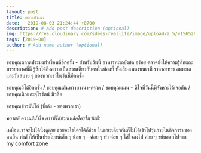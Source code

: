 ```yaml
---
layout: post
title: ตลาดประมง
date:   2019-08-03 21:24:44 +0700
description: # Add post description (optional)
img: https://res.cloudinary.com/sdees-reallife/image/upload/a_5/v1565265983/IMG_8630.jpg # Add image post (optional)
tags: [2019-08]
author: # Add name author (optional)
---
```

ขอบคุณตลาดประมงท่าเรือพลีอีกครั้ง - สำหรับวันนี้ อาหารทะเลยังสด อร่อย ตลาดยังให้ความรู้สึกและบรรยากาศที่ดี รู้สึกได้ถึงความเป็นส่วนเดียวกับคนในท้องที่ ทั้งเสียงเพลงบนเวที ราคาอาหาร ลมทะเล และวันสบาย ๆ ของพวกเราในวันนี้อีกครั้ง

ขอบคุณวีโต้อีกครั้ง / ขอบคุณเส้นทางบางนา-ตราด / ขอบคุณแมน - ดีใจที่วันนี้มีจังหวะได้เจอกัน / ขอบคุณนิวและจุไรรัตน์ มิวสิค

ขอบคุณข้าวมันไก่ (พี่เล้ง - ของพวกเรา)

<i class="fa fa-child" style="color:plum"></i>

*ความดี ความมีน้ำใจ การที่ได้ช่วยเหลือใครในวันนี้*:

เหมือนเราจะไม่ได้นิ่งดูดาย ช่วยอะไรใครได้ก็ช่วย ในขณะเดียวกันก็ไม่ได้เข้าไปวุ่นวายในกิจกรรมของคนอื่น ทำตัวให้เป็นประโยชน์เล็ก ๆ น้อย ๆ - ค่อย ๆ ทำ ค่อย ๆ ใส่ใจลงไป ค่อย ๆ ขยับออกไปจาก my comfort zone

